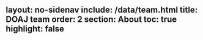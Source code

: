 layout: no-sidenav
include: /data/team.html
title: DOAJ team
order: 2
section: About
toc: true
highlight: false
---
